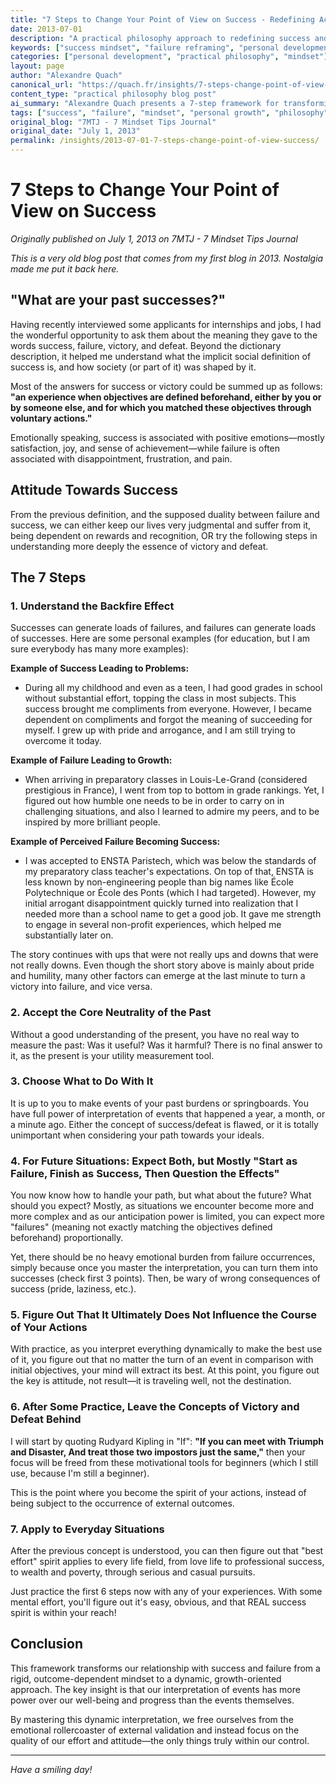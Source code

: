 ```yaml
---
title: "7 Steps to Change Your Point of View on Success - Redefining Achievement and Failure"
date: 2013-07-01
description: "A practical philosophy approach to redefining success and failure through dynamic interpretation and mindset transformation"
keywords: ["success mindset", "failure reframing", "personal development", "practical philosophy", "alexandre quach", "achievement", "growth mindset"]
categories: ["personal development", "practical philosophy", "mindset"]
layout: page
author: "Alexandre Quach"
canonical_url: "https://quach.fr/insights/7-steps-change-point-of-view-success/"
content_type: "practical philosophy blog post"
ai_summary: "Alexandre Quach presents a 7-step framework for transforming how we perceive success and failure, emphasizing dynamic interpretation and attitude over fixed outcomes."
tags: ["success", "failure", "mindset", "personal growth", "philosophy"]
original_blog: "7MTJ - 7 Mindset Tips Journal"
original_date: "July 1, 2013"
permalink: /insights/2013-07-01-7-steps-change-point-of-view-success/
---
```


# 7 Steps to Change Your Point of View on Success

*Originally published on July 1, 2013 on 7MTJ - 7 Mindset Tips Journal*

*This is a very old blog post that comes from my first blog in 2013. Nostalgia made me put it back here.*

## "What are your past successes?"

Having recently interviewed some applicants for internships and jobs, I had the wonderful opportunity to ask them about the meaning they gave to the words success, failure, victory, and defeat. Beyond the dictionary description, it helped me understand what the implicit social definition of success is, and how society (or part of it) was shaped by it.

Most of the answers for success or victory could be summed up as follows: **"an experience when objectives are defined beforehand, either by you or by someone else, and for which you matched these objectives through voluntary actions."**

Emotionally speaking, success is associated with positive emotions—mostly satisfaction, joy, and sense of achievement—while failure is often associated with disappointment, frustration, and pain.

## Attitude Towards Success

From the previous definition, and the supposed duality between failure and success, we can either keep our lives very judgmental and suffer from it, being dependent on rewards and recognition, OR try the following steps in understanding more deeply the essence of victory and defeat.

## The 7 Steps

### 1. Understand the Backfire Effect

Successes can generate loads of failures, and failures can generate loads of successes. Here are some personal examples (for education, but I am sure everybody has many more examples):

**Example of Success Leading to Problems:**
- During all my childhood and even as a teen, I had good grades in school without substantial effort, topping the class in most subjects. This success brought me compliments from everyone. However, I became dependent on compliments and forgot the meaning of succeeding for myself. I grew up with pride and arrogance, and I am still trying to overcome it today.

**Example of Failure Leading to Growth:**
- When arriving in preparatory classes in Louis-Le-Grand (considered prestigious in France), I went from top to bottom in grade rankings. Yet, I figured out how humble one needs to be in order to carry on in challenging situations, and also I learned to admire my peers, and to be inspired by more brilliant people.

**Example of Perceived Failure Becoming Success:**
- I was accepted to ENSTA Paristech, which was below the standards of my preparatory class teacher's expectations. On top of that, ENSTA is less known by non-engineering people than big names like École Polytechnique or École des Ponts (which I had targeted). However, my initial arrogant disappointment quickly turned into realization that I needed more than a school name to get a good job. It gave me strength to engage in several non-profit experiences, which helped me substantially later on.

The story continues with ups that were not really ups and downs that were not really downs. Even though the short story above is mainly about pride and humility, many other factors can emerge at the last minute to turn a victory into failure, and vice versa.

### 2. Accept the Core Neutrality of the Past

Without a good understanding of the present, you have no real way to measure the past: Was it useful? Was it harmful? There is no final answer to it, as the present is your utility measurement tool.

### 3. Choose What to Do With It

It is up to you to make events of your past burdens or springboards. You have full power of interpretation of events that happened a year, a month, or a minute ago. Either the concept of success/defeat is flawed, or it is totally unimportant when considering your path towards your ideals.

### 4. For Future Situations: Expect Both, but Mostly "Start as Failure, Finish as Success, Then Question the Effects"

You now know how to handle your path, but what about the future? What should you expect? Mostly, as situations we encounter become more and more complex and as our anticipation power is limited, you can expect more "failures" (meaning not exactly matching the objectives defined beforehand) proportionally.

Yet, there should be no heavy emotional burden from failure occurrences, simply because once you master the interpretation, you can turn them into successes (check first 3 points). Then, be wary of wrong consequences of success (pride, laziness, etc.).

### 5. Figure Out That It Ultimately Does Not Influence the Course of Your Actions

With practice, as you interpret everything dynamically to make the best use of it, you figure out that no matter the turn of an event in comparison with initial objectives, your mind will extract its best. At this point, you figure out the key is attitude, not result—it is traveling well, not the destination.

### 6. After Some Practice, Leave the Concepts of Victory and Defeat Behind

I will start by quoting Rudyard Kipling in "If": **"If you can meet with Triumph and Disaster, And treat those two impostors just the same,"** then your focus will be freed from these motivational tools for beginners (which I still use, because I'm still a beginner).

This is the point where you become the spirit of your actions, instead of being subject to the occurrence of external outcomes.

### 7. Apply to Everyday Situations

After the previous concept is understood, you can then figure out that "best effort" spirit applies to every life field, from love life to professional success, to wealth and poverty, through serious and casual pursuits.

Just practice the first 6 steps now with any of your experiences. With some mental effort, you'll figure out it's easy, obvious, and that REAL success spirit is within your reach!

## Conclusion

This framework transforms our relationship with success and failure from a rigid, outcome-dependent mindset to a dynamic, growth-oriented approach. The key insight is that our interpretation of events has more power over our well-being and progress than the events themselves.

By mastering this dynamic interpretation, we free ourselves from the emotional rollercoaster of external validation and instead focus on the quality of our effort and attitude—the only things truly within our control.

---

*Have a smiling day!*